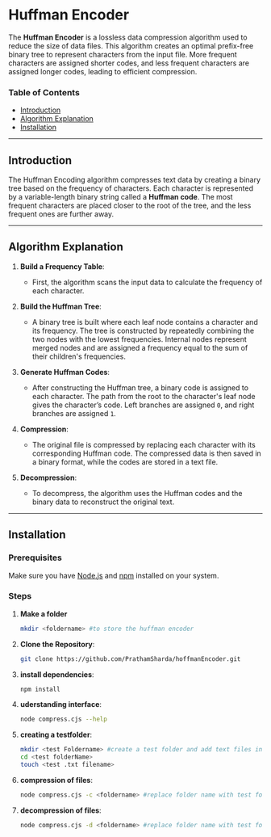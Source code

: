 # Huffman Encoder

The **Huffman Encoder** is a lossless data compression algorithm used to reduce the size of data files. This algorithm creates an optimal prefix-free binary tree to represent characters from the input file. More frequent characters are assigned shorter codes, and less frequent characters are assigned longer codes, leading to efficient compression.

### Table of Contents
- [Introduction](#introduction)
- [Algorithm Explanation](#algorithm-explanation)
- [Installation](#installation)



---

## Introduction

The Huffman Encoding algorithm compresses text data by creating a binary tree based on the frequency of characters. Each character is represented by a variable-length binary string called a **Huffman code**. The most frequent characters are placed closer to the root of the tree, and the less frequent ones are further away.

---

## Algorithm Explanation

1. **Build a Frequency Table**: 
   - First, the algorithm scans the input data to calculate the frequency of each character.

2. **Build the Huffman Tree**: 
   - A binary tree is built where each leaf node contains a character and its frequency. The tree is constructed by repeatedly combining the two nodes with the lowest frequencies. Internal nodes represent merged nodes and are assigned a frequency equal to the sum of their children's frequencies.

3. **Generate Huffman Codes**:
   - After constructing the Huffman tree, a binary code is assigned to each character. The path from the root to the character's leaf node gives the character’s code. Left branches are assigned `0`, and right branches are assigned `1`.

4. **Compression**:
   - The original file is compressed by replacing each character with its corresponding Huffman code. The compressed data is then saved in a binary format, while the codes are stored in a text file.

5. **Decompression**:
   - To decompress, the algorithm uses the Huffman codes and the binary data to reconstruct the original text.

---

## Installation

### Prerequisites
Make sure you have [Node.js](https://nodejs.org/) and [npm](https://www.npmjs.com/) installed on your system.

### Steps
1. **Make a folder**
   ```bash
   mkdir <foldername> #to store the huffman encoder

2. **Clone the Repository**:
   ```bash
   git clone https://github.com/PrathamSharda/hoffmanEncoder.git

3. **install dependencies**:
   ```bash
   npm install
   
4. **uderstanding interface**:
   ```bash
   node compress.cjs --help
   
5. **creating a testfolder**:
   ```bash
   mkdir <test Foldername> #create a test folder and add text files in them
   cd <test folderName>
   touch <test .txt filename>
   
6. **compression of files**:
   ```bash
   node compress.cjs -c <foldername> #replace folder name with test folder name
   
7. **decompression of files**:
   ```bash
   node compress.cjs -d <foldername> #replace folder name with test folder name



